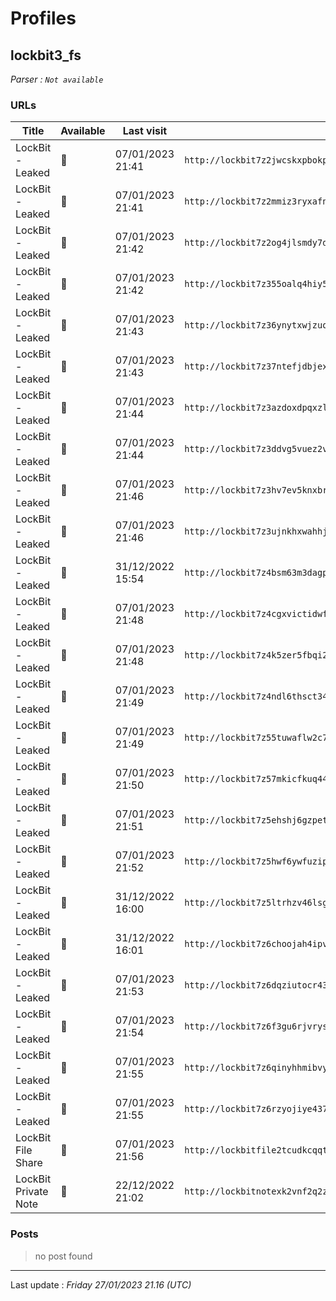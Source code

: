 # Profiles

## **lockbit3_fs**


_Parser : `Not available`_

### URLs
| Title | Available | Last visit | fqdn | Screenshot 
|---|---|---|---|---|
| LockBit - Leaked | 🔴 | 07/01/2023 21:41 | `http://lockbit7z2jwcskxpbokpemdxmltipntwlkmidcll2qirbu7ykg46eyd.onion` | <a href="https://www.ransomware.live/screenshots/lockbit7z2jwcskxpbokpemdxmltipntwlkmidcll2qirbu7ykg46eyd-onion.png" target=_blank>📸</a> | 
| LockBit - Leaked | 🔴 | 07/01/2023 21:41 | `http://lockbit7z2mmiz3ryxafn5kapbvbbiywsxwovasfkgf5dqqp5kxlajad.onion` | <a href="https://www.ransomware.live/screenshots/lockbit7z2mmiz3ryxafn5kapbvbbiywsxwovasfkgf5dqqp5kxlajad-onion.png" target=_blank>📸</a> | 
| LockBit - Leaked | 🔴 | 07/01/2023 21:42 | `http://lockbit7z2og4jlsmdy7dzty3g42eu3gh2sx2b6ywtvhrjtss7li4fyd.onion` | <a href="https://www.ransomware.live/screenshots/lockbit7z2og4jlsmdy7dzty3g42eu3gh2sx2b6ywtvhrjtss7li4fyd-onion.png" target=_blank>📸</a> | 
| LockBit - Leaked | 🔴 | 07/01/2023 21:42 | `http://lockbit7z355oalq4hiy5p7de64l6rsqutwlvydqje56uvevcc57r6qd.onion` | <a href="https://www.ransomware.live/screenshots/lockbit7z355oalq4hiy5p7de64l6rsqutwlvydqje56uvevcc57r6qd-onion.png" target=_blank>📸</a> | 
| LockBit - Leaked | 🔴 | 07/01/2023 21:43 | `http://lockbit7z36ynytxwjzuoao46ck7b3753gpedary3qvuizn3iczhe4id.onion` | <a href="https://www.ransomware.live/screenshots/lockbit7z36ynytxwjzuoao46ck7b3753gpedary3qvuizn3iczhe4id-onion.png" target=_blank>📸</a> | 
| LockBit - Leaked | 🔴 | 07/01/2023 21:43 | `http://lockbit7z37ntefjdbjextn6tmdkry4j546ejnru5cejeguitiopvhad.onion` | <a href="https://www.ransomware.live/screenshots/lockbit7z37ntefjdbjextn6tmdkry4j546ejnru5cejeguitiopvhad-onion.png" target=_blank>📸</a> | 
| LockBit - Leaked | 🔴 | 07/01/2023 21:44 | `http://lockbit7z3azdoxdpqxzliszutufbc2fldagztdu47xyucp25p4xtqad.onion` | <a href="https://www.ransomware.live/screenshots/lockbit7z3azdoxdpqxzliszutufbc2fldagztdu47xyucp25p4xtqad-onion.png" target=_blank>📸</a> | 
| LockBit - Leaked | 🔴 | 07/01/2023 21:44 | `http://lockbit7z3ddvg5vuez2vznt73ljqgwx5tnuqaa2ye7lns742yiv2zyd.onion` | <a href="https://www.ransomware.live/screenshots/lockbit7z3ddvg5vuez2vznt73ljqgwx5tnuqaa2ye7lns742yiv2zyd-onion.png" target=_blank>📸</a> | 
| LockBit - Leaked | 🔴 | 07/01/2023 21:46 | `http://lockbit7z3hv7ev5knxbrhsvv2mmu2rddwqizdz4vwfvxt5izrq6zqqd.onion` | <a href="https://www.ransomware.live/screenshots/lockbit7z3hv7ev5knxbrhsvv2mmu2rddwqizdz4vwfvxt5izrq6zqqd-onion.png" target=_blank>📸</a> | 
| LockBit - Leaked | 🔴 | 07/01/2023 21:46 | `http://lockbit7z3ujnkhxwahhjduh5me2updvzxewhhc5qvk2snxezoi5drad.onion` | <a href="https://www.ransomware.live/screenshots/lockbit7z3ujnkhxwahhjduh5me2updvzxewhhc5qvk2snxezoi5drad-onion.png" target=_blank>📸</a> | 
| LockBit - Leaked | 🔴 | 31/12/2022 15:54 | `http://lockbit7z4bsm63m3dagp5xglyacr4z4bwytkvkkwtn6enmuo5fi5iyd.onion` | <a href="https://www.ransomware.live/screenshots/lockbit7z4bsm63m3dagp5xglyacr4z4bwytkvkkwtn6enmuo5fi5iyd-onion.png" target=_blank>📸</a> | 
| LockBit - Leaked | 🔴 | 07/01/2023 21:48 | `http://lockbit7z4cgxvictidwfxpuiov4scdw34nxotmbdjyxpkvkg34mykyd.onion` | <a href="https://www.ransomware.live/screenshots/lockbit7z4cgxvictidwfxpuiov4scdw34nxotmbdjyxpkvkg34mykyd-onion.png" target=_blank>📸</a> | 
| LockBit - Leaked | 🔴 | 07/01/2023 21:48 | `http://lockbit7z4k5zer5fbqi2vdq5sx2vuggatwyqvoodrkhubxftyrvncid.onion` | <a href="https://www.ransomware.live/screenshots/lockbit7z4k5zer5fbqi2vdq5sx2vuggatwyqvoodrkhubxftyrvncid-onion.png" target=_blank>📸</a> | 
| LockBit - Leaked | 🔴 | 07/01/2023 21:49 | `http://lockbit7z4ndl6thsct34yd47jrzdkpnfg3acfvpacuccb45pnars2ad.onion` | <a href="https://www.ransomware.live/screenshots/lockbit7z4ndl6thsct34yd47jrzdkpnfg3acfvpacuccb45pnars2ad-onion.png" target=_blank>📸</a> | 
| LockBit - Leaked | 🔴 | 07/01/2023 21:49 | `http://lockbit7z55tuwaflw2c7torcryobdvhkcgvivhflyndyvcrexafssad.onion` | <a href="https://www.ransomware.live/screenshots/lockbit7z55tuwaflw2c7torcryobdvhkcgvivhflyndyvcrexafssad-onion.png" target=_blank>📸</a> | 
| LockBit - Leaked | 🔴 | 07/01/2023 21:50 | `http://lockbit7z57mkicfkuq44j6yrpu5finwvjllczkkp2uvdedsdonjztyd.onion` | <a href="https://www.ransomware.live/screenshots/lockbit7z57mkicfkuq44j6yrpu5finwvjllczkkp2uvdedsdonjztyd-onion.png" target=_blank>📸</a> | 
| LockBit - Leaked | 🔴 | 07/01/2023 21:51 | `http://lockbit7z5ehshj6gzpetw5kso3onts6ty7wrnneya5u4aj3vzkeoaqd.onion` | <a href="https://www.ransomware.live/screenshots/lockbit7z5ehshj6gzpetw5kso3onts6ty7wrnneya5u4aj3vzkeoaqd-onion.png" target=_blank>📸</a> | 
| LockBit - Leaked | 🔴 | 07/01/2023 21:52 | `http://lockbit7z5hwf6ywfuzipoa42tjlmal3x5suuccngsamsgklww2xgyqd.onion` | <a href="https://www.ransomware.live/screenshots/lockbit7z5hwf6ywfuzipoa42tjlmal3x5suuccngsamsgklww2xgyqd-onion.png" target=_blank>📸</a> | 
| LockBit - Leaked | 🔴 | 31/12/2022 16:00 | `http://lockbit7z5ltrhzv46lsg447o3cx2637dloc3qt4ugd3gr2xdkkkeayd.onion` | <a href="https://www.ransomware.live/screenshots/lockbit7z5ltrhzv46lsg447o3cx2637dloc3qt4ugd3gr2xdkkkeayd-onion.png" target=_blank>📸</a> | 
| LockBit - Leaked | 🔴 | 31/12/2022 16:01 | `http://lockbit7z6choojah4ipvdpzzfzxxchjbecnmtn4povk6ifdvx2dpnid.onion` | <a href="https://www.ransomware.live/screenshots/lockbit7z6choojah4ipvdpzzfzxxchjbecnmtn4povk6ifdvx2dpnid-onion.png" target=_blank>📸</a> | 
| LockBit - Leaked | 🔴 | 07/01/2023 21:53 | `http://lockbit7z6dqziutocr43onmvpth32njp4abfocfauk2belljjpobxyd.onion` | <a href="https://www.ransomware.live/screenshots/lockbit7z6dqziutocr43onmvpth32njp4abfocfauk2belljjpobxyd-onion.png" target=_blank>📸</a> | 
| LockBit - Leaked | 🔴 | 07/01/2023 21:54 | `http://lockbit7z6f3gu6rjvrysn5gjbsqj3hk3bvsg64ns6pjldqr2xhvhsyd.onion` | <a href="https://www.ransomware.live/screenshots/lockbit7z6f3gu6rjvrysn5gjbsqj3hk3bvsg64ns6pjldqr2xhvhsyd-onion.png" target=_blank>📸</a> | 
| LockBit - Leaked | 🔴 | 07/01/2023 21:55 | `http://lockbit7z6qinyhhmibvycu5kwmcvgrbpvtztkvvmdce5zwtucaeyrqd.onion` | <a href="https://www.ransomware.live/screenshots/lockbit7z6qinyhhmibvycu5kwmcvgrbpvtztkvvmdce5zwtucaeyrqd-onion.png" target=_blank>📸</a> | 
| LockBit - Leaked | 🔴 | 07/01/2023 21:55 | `http://lockbit7z6rzyojiye437jp744d4uwtff7aq7df7gh2jvwqtv525c4yd.onion` | <a href="https://www.ransomware.live/screenshots/lockbit7z6rzyojiye437jp744d4uwtff7aq7df7gh2jvwqtv525c4yd-onion.png" target=_blank>📸</a> | 
| LockBit File Share | 🔴 | 07/01/2023 21:56 | `http://lockbitfile2tcudkcqqt2ve6btssyvqwlizbpv5vz337lslmhff2uad.onion` | <a href="https://www.ransomware.live/screenshots/lockbitfile2tcudkcqqt2ve6btssyvqwlizbpv5vz337lslmhff2uad-onion.png" target=_blank>📸</a> | 
| LockBit Private Note | 🔴 | 22/12/2022 21:02 | `http://lockbitnotexk2vnf2q2zwjefsl3hjsnk4u74vq4chxrqpjclfydk4ad.onion` | <a href="https://www.ransomware.live/screenshots/lockbitnotexk2vnf2q2zwjefsl3hjsnk4u74vq4chxrqpjclfydk4ad-onion.png" target=_blank>📸</a> | 

### Posts

> no post found


 --- 


Last update : _Friday 27/01/2023 21.16 (UTC)_
